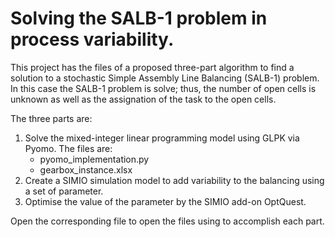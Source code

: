 # Solving the SALB-1 problem in process variability.
This project has the files of a proposed three-part algorithm to find a solution to a stochastic Simple Assembly Line Balancing (SALB-1) problem. In this case the SALB-1 problem is solve; thus, the number of open cells is unknown as well as the assignation of the task to the open cells.

The three parts are:
1. Solve the mixed-integer linear programming model using GLPK via Pyomo. The files are:
    - pyomo_implementation.py
    - gearbox_instance.xlsx
3. Create a SIMIO simulation model to add variability to the balancing using a set of parameter.
4. Optimise the value of the parameter by the SIMIO add-on OptQuest.

Open the corresponding file to open the files using to accomplish each part.
